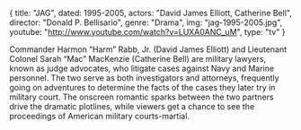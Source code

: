 {
  title: "JAG",
  dated: 1995-2005,
  actors: "David James Elliott, Catherine Bell",
  director: "Donald P. Bellisario",
  genre: "Drama",
  img: "jag-1995-2005.jpg",
  youtube: "http://www.youtube.com/watch?v=LUXA0ANC_uM",
  type: "tv"
}

Commander Harmon “Harm” Rabb, Jr. (David James Elliott) and Lieutenant Colonel Sarah “Mac” MacKenzie (Catherine Bell) are military lawyers, known as judge advocates, who litigate cases against Navy and Marine personnel. The two serve as both investigators and attorneys, frequently going on adventures to determine the facts of the cases they later try in military court. The onscreen romantic sparks between the two partners drive the dramatic plotlines, while viewers get a chance to see the proceedings of American military courts-martial.  